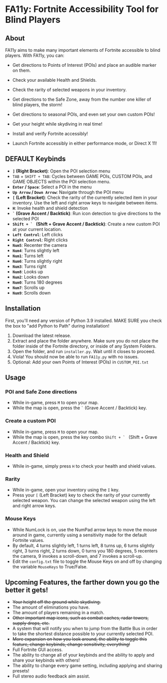 # FA11y: Fortnite Accessibility Tool for Blind Players

## About
FA11y aims to make many important elements of Fortnite accessible to blind players. With FA11y, you can:

- Get directions to Points of Interest (POIs) and place an audible marker on them.
- Check your available Health and Shields.
- Check the rarity of selected weapons in your inventory.
- Get directions to the Safe Zone, away from the number one killer of blind players, the storm!
- Get directions to seasonal POIs, and even set your own custom POIs!
- Get your height while skydiving in real time!

- Install and verify Fortnite accessibly!
- Launch Fortnite accessibly in either performance mode, or Direct X 11!

## DEFAULT Keybinds

- **`]` (Right Bracket)**: Open the POI selection menu
- `` TAB `` + `` SHIFT + TAB ``: Cycles between GAME POIs, CUSTOM POIs, and GAME OBJECTS within the POI selection menu.
- **`Enter` / `Space`**: Select a POI in the menu
- **`Up Arrow` / `Down Arrow`**: Navigate through the POI menu
- **`[` (Left Bracket)**: Check the rarity of the currently selected item in your inventory. Use the left and right arrow keys to navigate between items.
- **`H`**: Invoke health and shield detection
- **`` ` `` (Grave Accent / Backtick)**: Run icon detection to give directions to the selected POI
- **``Shift + ` `` (Shift + Grave Accent / Backtick)**: Create a new custom POI at your current location.
- **`Left Control`**: Left clicks
- **`Right Control`**: Right clicks
- **`Num5`**: Recenter the camera
- **`Num4`**: Turns slightly left
- **`Num1`**: Turns left
- **`Num6`**: Turns slightly right
- **`Num3`**: Turns right
- **`Num8`**: Looks up
- **`Num2`**: Looks down
- **`Num0`**: Turns 180 degrees
- **`Num7`**: Scrolls up
- **`Num9`**: Scrolls down

## Installation
First, you'll need any version of Python 3.9 installed. MAKE SURE you check the box to "add Python to Path" during installation!

1. Download the latest release.
2. Extract and place the folder anywhere. Make sure you do not place the folder inside of the Fortnite directory, or inside of any System Folders.
3. Open the folder, and run `installer.py`. Wait until it closes to proceed.
4. Viola! You should now be able to run `FA11y.py` with no issues.
5. Optional: Add your own Points of Interest (POIs) in `CUSTOM_POI.txt`

## Usage

### POI and Safe Zone directions
- While in-game, press `M` to open your map.
- While the map is open, press the `` ` `` (Grave Accent / Backtick) key.

### Create a custom POI
- While in-game, press `M` to open your map.
- While the map is open, press the key combo ``Shift + ` `` (Shift + Grave Accent / Backtick) key.

### Health and Shield
- While in-game, simply press `H` to check your health and shield values.

### Rarity
- While in-game, open your inventory using the `I` key. 
- Press your `[` (Left Bracket) key to check the rarity of your currently selected weapon. You can change the selected weapon using the left and right arrow keys.

### Mouse Keys
- While NumLock is on, use the NumPad arrow keys to move the mouse around in game, currently using a sensitivity made for the default Fortnite values.
- By default, 4 turns slightly left, 1 turns left, 8 turns up, 6 turns slightly right, 3 turns right, 2 turns down, 0 turns you 180 degrees, 5 recenters the camera, 9 invokes a scroll-down, and 7 invokes a scroll-up.
- Edit the `config.txt` file to toggle the Mouse Keys on and off by changing the variable `MouseKeys` to True/False.

## Upcoming Features, the farther down you go the better it gets!
- ~~Your height off the ground while skydiving.~~
- The amount of eliminations you have.
- The amount of players remaining in a match.
- ~~Other important map icons, such as combat caches, radar towers, supply drops, etc.~~
- A system that will notify you when to jump from the Battle Bus in order to take the shortest distance possible to your currently selected POI.
- ~~More expansion on how you look around, ~~the ability to toggle this feature~~, change keybinds, change sensitivity, everything!~~
- Full Fortnite GUI access.
- The ability to change all of your keybinds and the ability to apply and share your keybinds with others!
- The ability to change every game setting, including applying and sharing presets!
- Full stereo audio feedback aim assist.
